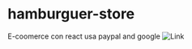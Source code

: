 # hamburguer-store
E-coomerce con react usa paypal and google
![Link](https://hamburguer-store.firebaseapp.com/)
